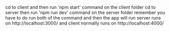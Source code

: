 cd to client and then
run 'npm start' command on the client folder
cd to server
then run 'npm run dev' command on the server folder
remember you have to do run both of the command and then the app will run
server runs on http://localhost:3000/
and client normally runs on http://localhost:4000/
